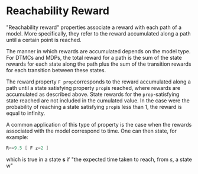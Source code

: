 # Reachability Reward

"Reachability reward" properties associate a reward with each path of a model. More specifically, they refer to the reward accumulated along a path until a certain point is reached.

The manner in which rewards are accumulated depends on the model type. For DTMCs and MDPs, the total reward for a path is the sum of the state rewards for each state along the path plus the sum of the transition rewards for each transition between these states. 

The reward property `F prop`corresponds to the reward accumulated along a path until a state satisfying property `prop`is reached, where rewards are accumulated as described above. State rewards for the `prop`-satisfying state reached are not included in the cumulated value. In the case were the probability of reaching a state satisfying `prop`is less than 1, the reward is equal to infinity. 

A common application of this type of property is the case when the rewards associated with the model correspond to time. One can then state, for example:

```c
R<=9.5 [ F z=2 ]
```

which is true in a state **s** if "the expected time taken to reach, from *s*, a state w"